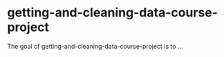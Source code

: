 
# getting-and-cleaning-data-course-project

<!-- badges: start -->
<!-- badges: end -->

The goal of getting-and-cleaning-data-course-project is to ...

